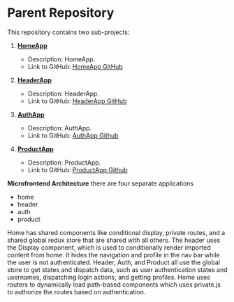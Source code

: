 # Parent Repository

This repository contains two sub-projects:

1. **[HomeApp](https://github.com/asifshapnil/microfrontend-home)**
   - Description: HomeApp.
   - Link to GitHub: [HomeApp GitHub](https://github.com/asifshapnil/microfrontend-home)

2. **[HeaderApp](https://github.com/asifshapnil/microfrontend-header)**
   - Description: HeaderApp.
   - Link to GitHub: [HeaderApp GitHub](https://github.com/asifshapnil/microfrontend-header)
     
2. **[AuthApp]([https://github.com/asifshapnil/microfrontend-header](https://github.com/asifshapnil/microfrontend-auth))**
   - Description: AuthApp.
   - Link to GitHub: [AuthApp Github](https://github.com/asifshapnil/microfrontend-auth)

2. **[ProductApp](https://github.com/asifshapnil/microfrontend-product)**
   - Description: ProductApp.
   - Link to GitHub: [ProductApp Github](https://github.com/asifshapnil/microfrontend-product)

**Microfrontend Architecture**
there are four separate applications
- home
- header
- auth
- product

Home has shared components like conditional display, private routes, and a shared global redux store that are shared with all others.
The header uses the Display component, which is used to conditionally render imported content from home. It hides the navigation and profile in the nav bar while the user is not authenticated.
Header, Auth, and Product all use the global store to get states and dispatch data, such as user authentication states and usernames, dispatching login actions, and getting profiles.
Home uses routers to dynamically load path-based components which uses private.js to authorize the routes based on authentication.
